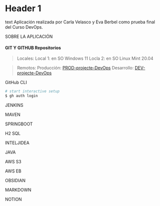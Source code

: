 
# Header 1
text
Aplicación realizada por Carla Velasco y Eva Berbel como prueba final del Curso DevOps.

SOBRE LA APLICACIÓN



#### GIT Y GITHUB Repositorios

>  Locales:
> 	Local 1: en SO Windows 11
> 	Locla 2: en SO Linux Mint 20.04

> Remotos:
>		Producción: [PROD-projecte-DevOps](https://github.com/carla-velasco7e4/PROD-projecte-DevOps)
>		Desarrollo: [DEV-projecte-DevOps](https://github.com/Berbelev/DEV-projecte-DevOps)


GitHub CLI

```bash
# start interactive setup
$ gh auth login
```
	
	

JENKINS




MAVEN

SPRINGBOOT

H2 SQL

INTELJIDEA

JAVA

AWS S3

AWS EB

OBSIDIAN

MARKDOWN

NOTION